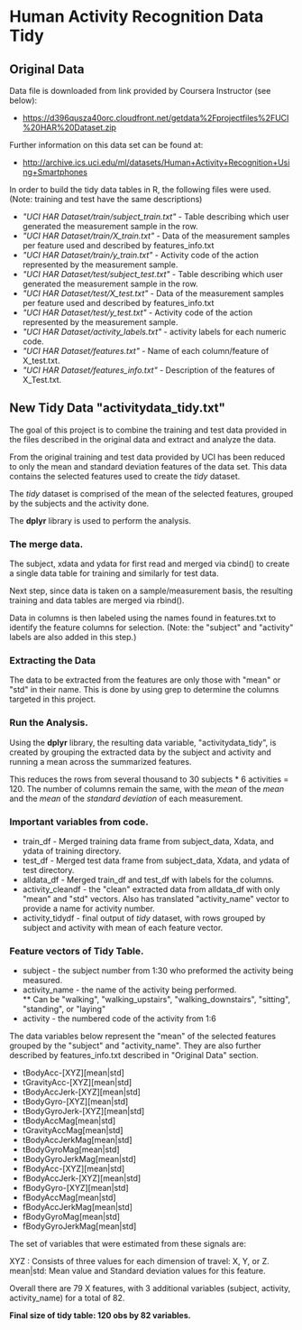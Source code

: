 # Human Activity Recognition Data Tidy

## Original Data

Data file is downloaded from link provided by Coursera Instructor (see below):

* https://d396qusza40orc.cloudfront.net/getdata%2Fprojectfiles%2FUCI%20HAR%20Dataset.zip

Further information on this data set can be found at:

* http://archive.ics.uci.edu/ml/datasets/Human+Activity+Recognition+Using+Smartphones

In order to build the tidy data tables in R, the following files were used. (Note: training and test have the same descriptions)

* _"UCI HAR Dataset/train/subject_train.txt"_ - Table describing which user generated the measurement sample in the row.
* _"UCI HAR Dataset/train/X_train.txt"_ - Data of the measurement samples per feature used and described by features_info.txt
* _"UCI HAR Dataset/train/y_train.txt"_ - Activity code of the action represented by the measurement sample. 
* _"UCI HAR Dataset/test/subject_test.txt"_ - Table describing which user generated the measurement sample in the row.
* _"UCI HAR Dataset/test/X_test.txt"_ - Data of the measurement samples per feature used and described by features_info.txt
* _"UCI HAR Dataset/test/y_test.txt"_ - Activity code of the action represented by the measurement sample. 
* _"UCI HAR Dataset/activity_labels.txt"_ - activity labels for each numeric code.
* _"UCI HAR Dataset/features.txt"_ - Name of each column/feature of X_test.txt.
* _"UCI HAR Dataset/features_info.txt"_ - Description of the features of X_Test.txt.

## New Tidy Data "activitydata_tidy.txt"
The goal of this project is to combine the training and test data provided in the files described in the original data and extract and analyze the data.

From the original training and test data provided by UCI has been reduced to only the mean and standard deviation features of the data set. This data contains the selected features used to create the _tidy_ dataset.  

The _tidy_ dataset is comprised of the mean of the selected features, grouped by the subjects and the activity done.

The __dplyr__ library is used to perform the analysis.

### The merge data.

The subject, xdata and ydata for first read and merged via cbind() to create a single data table for training and similarly for test data.

Next step, since data is taken on a sample/measurement basis, the resulting training and data tables are merged via rbind(). 

Data in columns is then labeled using the names found in features.txt to identify the feature columns for selection. (Note: the "subject" and "activity" labels are also added in this step.)

### Extracting the Data

The data to be extracted from the features are only those with "mean" or "std" in their name.  This is done by using grep to determine the columns targeted in this project.

### Run the Analysis.

Using the __dplyr__ library, the resulting data variable, "activitydata_tidy", is created by grouping the extracted data by the subject and activity and running a mean across the summarized features.

This reduces the rows from several thousand to 30 subjects \* 6 activities = 120.  The number of columns remain the same, with the _mean_ of the _mean_ and the _mean_ of the _standard deviation_ of each measurement.  

### Important variables from code.

* train_df - Merged training data frame from subject_data, Xdata, and ydata of training directory.
* test_df - Merged test data frame from subject_data, Xdata, and ydata of test directory.
* alldata_df - Merged train_df and test_df with labels for the columns.
* activity_cleandf - the "clean" extracted data from alldata_df with only "mean" and "std" vectors.  Also has translated "activity_name" vector to provide a name for activity number.
* activity_tidydf - final output of _tidy_ dataset, with rows grouped by subject and activity with mean of each feature vector.


### Feature vectors of Tidy Table.

* subject - the subject number from 1:30 who preformed the activity being measured.
* activity_name - the name of the activity being performed.  
** Can be "walking", "walking_upstairs", "walking_downstairs", "sitting", "standing", or "laying"
* activity - the numbered code of the activity from 1:6

The data variables below represent the "mean" of the selected features grouped by the "subject" and "activity_name".
They are also further described by features_info.txt described in "Original Data" section.

* tBodyAcc-[XYZ][mean|std]
* tGravityAcc-[XYZ][mean|std] 
* tBodyAccJerk-[XYZ][mean|std] 
* tBodyGyro-[XYZ][mean|std] 
* tBodyGyroJerk-[XYZ][mean|std] 
* tBodyAccMag[mean|std]
* tGravityAccMag[mean|std]
* tBodyAccJerkMag[mean|std]
* tBodyGyroMag[mean|std]
* tBodyGyroJerkMag[mean|std]
* fBodyAcc-[XYZ][mean|std]
* fBodyAccJerk-[XYZ][mean|std]
* fBodyGyro-[XYZ][mean|std]
* fBodyAccMag[mean|std]
* fBodyAccJerkMag[mean|std]
* fBodyGyroMag[mean|std]
* fBodyGyroJerkMag[mean|std]

The set of variables that were estimated from these signals are: 

XYZ : Consists of three values for each dimension of travel: X, Y, or Z.
mean|std: Mean value and Standard deviation values for this feature.

Overall there are 79 X features, with 3 additional variables (subject, activity, activity_name) for a total of 82.

__Final size of tidy table: 120 obs by 82 variables.__